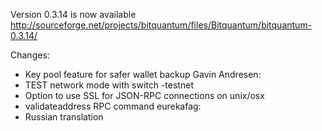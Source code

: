 Version 0.3.14 is now available
http://sourceforge.net/projects/bitquantum/files/Bitquantum/bitquantum-0.3.14/

Changes:
* Key pool feature for safer wallet backup
Gavin Andresen:
* TEST network mode with switch -testnet
* Option to use SSL for JSON-RPC connections on unix/osx
* validateaddress RPC command
eurekafag:
* Russian translation
